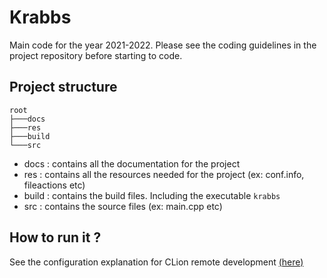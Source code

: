 # Krabbs

Main code for the year 2021-2022.
Please see the coding guidelines in the project repository before starting to code.

## Project structure
```
root
├───docs
├───res
├───build
└───src
```

- docs : contains all the documentation for the project
- res : contains all the resources needed for the project (ex: conf.info, fileactions etc)
- build : contains the build files. Including the executable `krabbs`
- src : contains the source files (ex: main.cpp etc)

## How to run it ?

See the configuration explanation for CLion remote development [(here)](https://github.com/ENSIMelec/Krabbs/blob/main/docs/tutorials/Clion%20Remote%20Setup/CLion%20Remote%20Setup.md)
